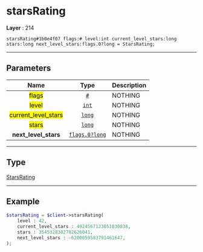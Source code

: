# starsRating

**Layer** : 214

```tl
starsRating#1b0e4f07 flags:# level:int current_level_stars:long stars:long next_level_stars:flags.0?long = StarsRating;
```

---

## Parameters

| Name | Type | Description |
| :---: | :---: | :--- |
| <mark>flags</mark> | [`#`](type/#) | NOTHING |
| <mark>level</mark> | [`int`](type/int) | NOTHING |
| <mark>current_level_stars</mark> | [`long`](type/long) | NOTHING |
| <mark>stars</mark> | [`long`](type/long) | NOTHING |
| **next_level_stars** | [`flags.0?long`](type/long) | NOTHING |

---

## Type

[StarsRating](type/StarsRating)

---

## Example

```php
$starsRating = $client->starsRating(
	level : 42,
	current_level_stars : 4924567123051030838,
	stars : 3545328302782626041,
	next_level_stars : -6200059583791461647,
);
```